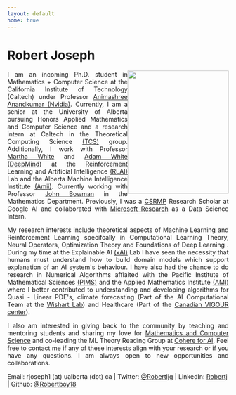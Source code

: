 ```yaml
---
layout: default
home: true
---
```

<h1>Robert Joseph</h1>

<img align="right" width="230" height="280" src="https://i.ibb.co/0Gphxfg/SNOW-20220627-114422-413.jpg" vspace="0" hspace="0"/>

<p style="text-align:justify; hyphens: auto;" hspace="30">
I am an incoming Ph.D. student in Mathematics + Computer Science at the California Institute of Technology (Caltech) under Professor <a href = "http://tensorlab.cms.caltech.edu/users/anima/">Animashree Anandkumar (Nvidia)</a>. Currently, I am a senior at the University of Alberta pursuing Honors Applied Mathematics and Computer Science and a research intern at Caltech in the Theoretical Computing Science <a href="https://www.cms.caltech.edu/research/theoretical-computer-science">(TCS)</a> group. Additionally, I work with Professor <a href = "http://webdocs.cs.ualberta.ca/~whitem/">Martha White</a> and <a href = "https://sites.ualberta.ca/~amw8/" >Adam White (DeepMind)</a> at the Reinforcement Learning and Artificial Intelligence <a href = "http://rlai.ualberta.ca/)">(RLAI)</a> Lab and the Alberta Machine Intelligence Institute <a href = "https://www.amii.ca/">(Amii)</a>. Currently working with Professor <a href = "https://www.math.ualberta.ca/~bowman/">John Bowman</a> in the Mathematics Department. Previously, I was  a <a href = "https://research.google/outreach/csrmp/">CSRMP</a> Research Scholar at Google AI and collaborated with <a href = "https://www.microsoft.com/en-us/research/research-area/data-platform-analytics/">Microsoft Research</a> as a Data Science Intern.</p>
<p style="text-align: justify; hyphens: auto;">
My research interests include theoretical aspects of Machine Learning and Reinforcement Learning specifcally in Computational Learning Theory, Neural Operators, Optimization Theory and Foundations of Deep Learning . During my time at the Explainable AI <a href = "https://sites.ualberta.ca/~amiixai/">(xAI)</a> Lab I have seen the necessity that humans must understand how to build domain models which support explanation of an AI system's behaviour. I have also had the chance to do research in Numerical Algorithms afflaited with the Pacific Institute of Mathematical Sciences <a href = "https://www.pims.math.ca/">(PIMS)</a> and the Applied Mathematics Institute <a href = "https://sites.ualberta.ca/~yauwong/AMI.htm">(AMI)</a> where I better contributed to understanding and developing algorithms for Quasi - Linear PDE's, climate forecasting (Part of the AI Computational Team at the <a href = "https://www.wishartlab.com/">Wishart Lab</a>) and Healthcare (Part of the <a href = "https://thecvc.ca/">Canadian VIGOUR center</a>).
</p>
<p style="text-align: justify; hyphens: auto;">
I also am interested in giving back to the community by teaching and mentoring students and sharing my love for <a href = "https://www.robertj1.com/service/">Mathematics and Computer Science</a> and co-leading the ML Theory Reading Group at <a href="https://cohere.for.ai/">Cohere for AI</a>.
Feel free to contact me if any of these interests align with your research or if you have any questions. I am always open to new opportunities and collaborations. 
</p>
<p style="margin-bottom:4cm;">
Email: rjoseph1 (at) ualberta (dot) ca | Twitter: <a href = "https://twitter.com/Robertljg">@Robertljg</a> | LinkedIn: <a href = "https://www.linkedin.com/in/robert-joseph-2001/">Robertj</a> | Github: <a href = "https://github.com/Robertboy18">@Robertboy18</a>
</p>

<!--
<script src="https://apps.elfsight.com/p/platform.js" defer></script>
<p class="elfsight-app-b13063fd-194b-41ac-a7f5-7c5932cf93f7"></p>
-->
<!--<h4 class="posts-item-note">Recent Posts</h4>
{% for post in site.posts limit:11%}
<article class="post-item" align = "center">
  <span class="post-item-date" align = "center">{{ post.date  | date: "%b %d, %Y" }}</span>
  <h4 class="post-item-title" align = "center">
    <a href="{{ post.url }}">{{ post.title | escape }}</a>
  </h4>
</article>
{% endfor %}
-->

<!--<h4 class="posts-item-note" href = "/resume">All Posts</h4>-->
